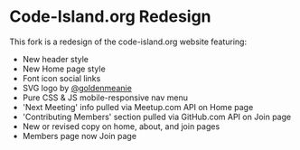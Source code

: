 Code-Island.org Redesign
===================

This fork is a redesign of the code-island.org website featuring:
- New header style 
- New Home page style 
- Font icon social links
- SVG logo by [@goldenmeanie](https://github.com/goldenmeanie)
- Pure CSS & JS mobile-responsive nav menu
- 'Next Meeting' info pulled via Meetup.com API on Home page
- 'Contributing Members' section pulled via GitHub.com API on Join page
- New or revised copy on home, about, and join pages
- Members page now Join page

